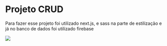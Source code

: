 <h1>Projeto CRUD</h1>
<p>Para fazer esse projeto foi utilizado next.js, e sass na parte de estilização e já no banco de dados foi utilizado firebase</p>
<img src="https://github.com/ViniciusPRO20/crud-next-firebase/assets/115045547/2ae890a1-4d7e-41bc-9699-038be1688a31" />

